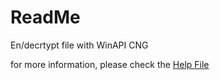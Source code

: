 # ReadMe

En/decrtypt file with WinAPI CNG

for more information, please check the [Help File](https://github.com/defisym/OpenFusionExamples/blob/master/Extensions/Encrypter/ToInstall/Files/Help/Encrypter/Encrypter.md)
